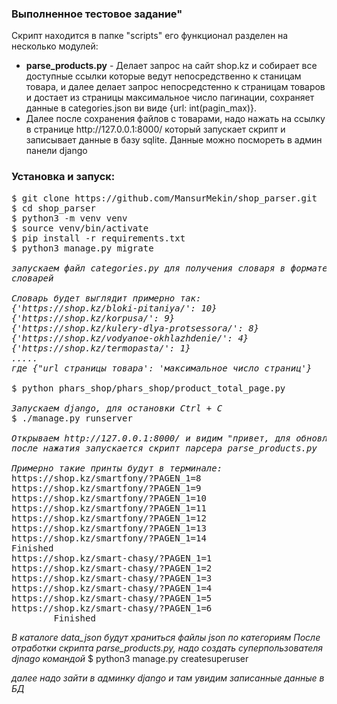 ### Выполненное тестовое задание"

Скрипт находится в папке "scripts" его функционал разделен на несколько модулей:

<ul>
  <li><b>parse_products.py</b> - Делает запрос на сайт shop.kz и собирает все доступные ссылки которые ведут непосредственно к станицам товара, и далее делает запрос непосредстенно к страницам товаров и достает из страницы максимальное число пагинации, cохраняет данные в categories.json ви  виде {url: int(pagin_max)}.
  <li>Далее после сохранения файлов с товарами, надо нажать на ссылку в 
  странице http://127.0.0.1:8000/ который запускает скрипт и записывает данные в базу sqlite.
  Данные можно посмореть в админ панели django</li>
</ul>


### Установка и запуск:


<pre>
$ git clone https://github.com/MansurMekin/shop_parser.git
$ cd shop_parser
$ python3 -m venv venv
$ source venv/bin/activate
$ pip install -r requirements.txt
$ python3 manage.py migrate

<i>запускаем файл categories.py для получения словаря в формате json в котором будет спиисок 
словарей</i>
<i>
Словарь будет выглядит примерно так:
{'https://shop.kz/bloki-pitaniya/': 10}
{'https://shop.kz/korpusa/': 9}
{'https://shop.kz/kulery-dlya-protsessora/': 8}
{'https://shop.kz/vodyanoe-okhlazhdenie/': 4}
{'https://shop.kz/termopasta/': 1}
.....
где {"url страницы товара': 'максимальное число страниц'}
</i>
$ python phars_shop/phars_shop/product_total_page.py

<i>Запускаем django, для остановки Ctrl + C</i>
$ ./manage.py runserver 

<i>Открываем http://127.0.0.1:8000/ и видим "привет, для обновления базы нажмите сюда(ссылка)"</i>
<i>после нажатия запускается скрипт парсера parse_products.py</i>

<i>Примерно такие принты будут в терминале:</i>
https://shop.kz/smartfony/?PAGEN_1=8
https://shop.kz/smartfony/?PAGEN_1=9
https://shop.kz/smartfony/?PAGEN_1=10
https://shop.kz/smartfony/?PAGEN_1=11
https://shop.kz/smartfony/?PAGEN_1=12
https://shop.kz/smartfony/?PAGEN_1=13
https://shop.kz/smartfony/?PAGEN_1=14
Finished
https://shop.kz/smart-chasy/?PAGEN_1=1
https://shop.kz/smart-chasy/?PAGEN_1=2
https://shop.kz/smart-chasy/?PAGEN_1=3
https://shop.kz/smart-chasy/?PAGEN_1=4
https://shop.kz/smart-chasy/?PAGEN_1=5
https://shop.kz/smart-chasy/?PAGEN_1=6
        Finished
</pre>

<i>В каталоге data_json будут храниться файлы json по категориям</i>
<i>После отработки скрипта parse_products.py, надо создать суперпользователя djnago командой</i>
$ python3 manage.py createsuperuser

<i>далее надо зайти в админку django и там увидим записанные данные в БД</i>

